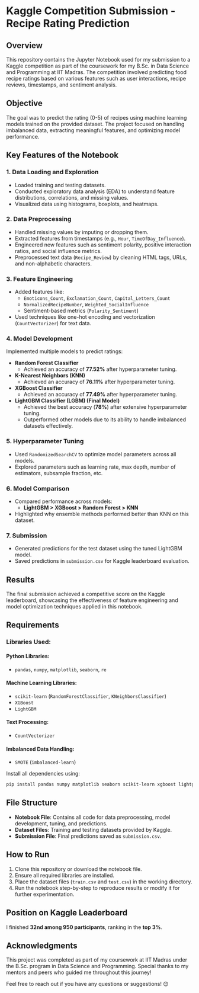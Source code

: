 # Kaggle Competition Submission - Recipe Rating Prediction

## Overview
This repository contains the Jupyter Notebook used for my submission to a Kaggle competition as part of the coursework for my B.Sc. in Data Science and Programming at IIT Madras. The competition involved predicting food recipe ratings based on various features such as user interactions, recipe reviews, timestamps, and sentiment analysis.

## Objective
The goal was to predict the rating (0-5) of recipes using machine learning models trained on the provided dataset. The project focused on handling imbalanced data, extracting meaningful features, and optimizing model performance.

## Key Features of the Notebook

### 1. Data Loading and Exploration
- Loaded training and testing datasets.
- Conducted exploratory data analysis (EDA) to understand feature distributions, correlations, and missing values.
- Visualized data using histograms, boxplots, and heatmaps.

### 2. Data Preprocessing
- Handled missing values by imputing or dropping them.
- Extracted features from timestamps (e.g., `Hour`, `TimeOfDay_Influence`).
- Engineered new features such as sentiment polarity, positive interaction ratios, and social influence metrics.
- Preprocessed text data (`Recipe_Review`) by cleaning HTML tags, URLs, and non-alphabetic characters.

### 3. Feature Engineering
- Added features like:
  - `Emoticons_Count`, `Exclamation_Count`, `Capital_Letters_Count`
  - `NormalizedRecipeNumber`, `Weighted_SocialInfluence`
  - Sentiment-based metrics (`Polarity_Sentiment`)
- Used techniques like one-hot encoding and vectorization (`CountVectorizer`) for text data.

### 4. Model Development
Implemented multiple models to predict ratings:
- **Random Forest Classifier**  
  - Achieved an accuracy of **77.52%** after hyperparameter tuning.
- **K-Nearest Neighbors (KNN)**  
  - Achieved an accuracy of **76.11%** after hyperparameter tuning.
- **XGBoost Classifier**  
  - Achieved an accuracy of **77.49%** after hyperparameter tuning.
- **LightGBM Classifier (LGBM) (Final Model)**  
  - Achieved the best accuracy (**78%**) after extensive hyperparameter tuning.
  - Outperformed other models due to its ability to handle imbalanced datasets effectively.

### 5. Hyperparameter Tuning
- Used `RandomizedSearchCV` to optimize model parameters across all models.
- Explored parameters such as learning rate, max depth, number of estimators, subsample fraction, etc.

### 6. Model Comparison
- Compared performance across models:
  - **LightGBM > XGBoost > Random Forest > KNN**
- Highlighted why ensemble methods performed better than KNN on this dataset.

### 7. Submission
- Generated predictions for the test dataset using the tuned LightGBM model.
- Saved predictions in `submission.csv` for Kaggle leaderboard evaluation.

## Results
The final submission achieved a competitive score on the Kaggle leaderboard, showcasing the effectiveness of feature engineering and model optimization techniques applied in this notebook.

## Requirements
### Libraries Used:
#### Python Libraries:
- `pandas`, `numpy`, `matplotlib`, `seaborn`, `re`
#### Machine Learning Libraries:
- `scikit-learn` (`RandomForestClassifier`, `KNeighborsClassifier`)
- `XGBoost`
- `LightGBM`
#### Text Processing:
- `CountVectorizer`
#### Imbalanced Data Handling:
- `SMOTE` (`imbalanced-learn`)

Install all dependencies using:
```bash
pip install pandas numpy matplotlib seaborn scikit-learn xgboost lightgbm imbalanced-learn
```

## File Structure
- **Notebook File**: Contains all code for data preprocessing, model development, tuning, and predictions.
- **Dataset Files**: Training and testing datasets provided by Kaggle.
- **Submission File**: Final predictions saved as `submission.csv`.

## How to Run
1. Clone this repository or download the notebook file.
2. Ensure all required libraries are installed.
3. Place the dataset files (`train.csv` and `test.csv`) in the working directory.
4. Run the notebook step-by-step to reproduce results or modify it for further experimentation.

## Position on Kaggle Leaderboard
I finished **32nd among 950 participants**, ranking in the **top 3%**.

## Acknowledgments
This project was completed as part of my coursework at IIT Madras under the B.Sc. program in Data Science and Programming. Special thanks to my mentors and peers who guided me throughout this journey!

Feel free to reach out if you have any questions or suggestions! 😊
